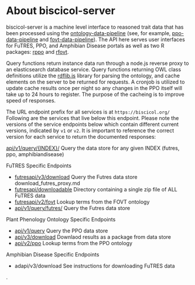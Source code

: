 # About biscicol-server

biscicol-server is a machine level interface to reasoned trait data that has been processed using the [ontology-data-pipeline](https://github.com/biocodellc/ontology-data-pipeline) (see, for example, [ppo-data-pipeline](https://github.com/biocodellc/ppo-data-pipeline) and [fovt-data-pipeline](https://github.com/futres/fovt-data-pipeline)).  The API here serves user interfaces for FuTRES, PPO, and Amphibian Disease portals as well as two R packages: [rppo](https://github.com/biocodellc/rppo) and [rfovt](https://github.com/futres/rfovt).

Query functions return instance data run through a node.js reverse proxy to an elasticsearch database service.  Query functions returning OWL class definitions utilize the [rdflib.js](https://github.com/linkeddata/rdflib.js/) library for parsing the ontology, and cache elements on the server to be returned for requests.  A cronjob is utilized to update cache results once per night so any changes in the PPO itself will take up to 24 hours to register.  The purpose of the cacheing is to improve speed of responses.

The URL endpoint prefix for all services is at `https://biscicol.org/`  Following are the services that live below this endpoint.  Please note the versions of the service endpoints below which contain different current versions, indicated by `v1` or `v2`.  It is important to reference the correct version for each service to return the documented responses:

[api/v1/query/{INDEX}/](docs/es_futres_proxy.md) Query the data store for any given INDEX (futres, ppo, amphibiandisease)

FuTRES Specific Endpoints
  *  [futresapi/v3/download](docs/download_futres_proxy.md) Query the Futres data store download_futres_proxy.md
  *  [futresapi/downloadable](https://biscicol.org/futresapi/downloadable/)  Directory containing a single zip file of ALL FuTRES data
  *  [futresapi/v2/fovt](docs/futres_ontology_proxy.md) Lookup terms from the FOVT ontology
  *  [api/v1/query/futres/](docs/es_futres_proxy.md) Query the Futres data store 

Plant Phenology Ontology Specific Endpoints
  *  [api/v1/query](docs/es_proxy.md) Query the PPO data store 
  *  [api/v3/download](docs/download_proxy.md) Downlaod results as a package from data store
  *  [api/v2/ppo](docs/ontology_proxy.md)  Lookup terms from the PPO ontology

Amphibian Disease Specific Endpoints
  *  adapi/v3/download  See instructions for downloading FuTRES data

.
